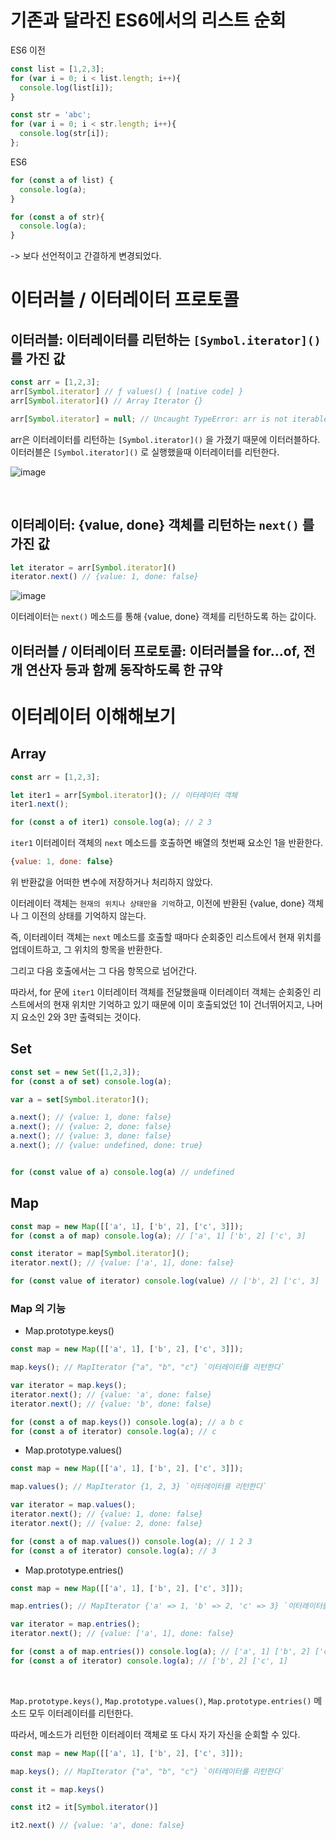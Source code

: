 # 기존과 달라진 ES6에서의 리스트 순회

ES6 이전
```js
const list = [1,2,3];
for (var i = 0; i < list.length; i++){
  console.log(list[i]);
}

const str = 'abc';
for (var i = 0; i < str.length; i++){
  console.log(str[i]);
};
```

ES6
```js
for (const a of list) {
  console.log(a);
}

for (const a of str){
  console.log(a);
}
```

-> 보다 선언적이고 간결하게 변경되었다.


# 이터러블 / 이터레이터 프로토콜
## 이터러블: 이터레이터를 리턴하는 `[Symbol.iterator]()` 를 가진 값
```js
const arr = [1,2,3];
arr[Symbol.iterator] // ƒ values() { [native code] }
arr[Symbol.iterator]() // Array Iterator {}

arr[Symbol.iterator] = null; // Uncaught TypeError: arr is not iterable 
```

arr은 이터레이터를 리턴하는 `[Symbol.iterator]()` 을 가졌기 때문에 이터러블하다.  
이터러블은 `[Symbol.iterator]()` 로 실행했을때 이터레이터를 리턴한다.  


![image](https://github.com/hjk329/Functional-Programming/assets/84058944/96384b60-460f-4804-bf29-e2aaee8ed7bb)

<br/>

## 이터레이터: {value, done} 객체를 리턴하는 `next()` 를 가진 값
```js
let iterator = arr[Symbol.iterator]()
iterator.next() // {value: 1, done: false}
```

![image](https://github.com/hjk329/Functional-Programming/assets/84058944/fc107f43-5e96-4e22-b32d-2a4f272ac3d1)   

이터레이터는 `next()` 메소드를 통해 {value, done} 객체를 리턴하도록 하는 값이다.  

## 이터러블 / 이터레이터 프로토콜: 이터러블을 for...of, 전개 연산자 등과 함께 동작하도록 한 규약


# 이터레이터 이해해보기

## Array

```js
const arr = [1,2,3];

let iter1 = arr[Symbol.iterator](); // 이터레이터 객체
iter1.next();

for (const a of iter1) console.log(a); // 2 3
```

`iter1` 이터레이터 객체의 `next` 메소드를 호출하면 배열의 첫번째 요소인 1을 반환한다.  

```js
{value: 1, done: false}
```

위 반환값을 어떠한 변수에 저장하거나 처리하지 않았다.  

이터레이터 객체는 `현재의 위치나 상태만을 기억`하고, 이전에 반환된 {value, done} 객체나 그 이전의 상태를 기억하지 않는다.  

즉, 이터레이터 객체는 `next` 메소드를 호출할 때마다 순회중인 리스트에서 현재 위치를 업데이트하고, 그 위치의 항목을 반환한다. 


그리고 다음 호출에서는 그 다음 항목으로 넘어간다.  

따라서, for 문에 `iter1` 이터레이터 객체를 전달했을때 이터레이터 객체는 순회중인 리스트에서의 현재 위치만 기억하고 있기 때문에 이미 호출되었던 1이 건너뛰어지고, 나머지 요소인 2와 3만 출력되는 것이다.  



## Set
```js
const set = new Set([1,2,3]);
for (const a of set) console.log(a);

var a = set[Symbol.iterator]();

a.next(); // {value: 1, done: false}
a.next(); // {value: 2, done: false}
a.next(); // {value: 3, done: false}
a.next(); // {value: undefined, done: true}


for (const value of a) console.log(a) // undefined
```

## Map
```js
const map = new Map([['a', 1], ['b', 2], ['c', 3]]);
for (const a of map) console.log(a); // ['a', 1] ['b', 2] ['c', 3]

const iterator = map[Symbol.iterator]();
iterator.next(); // {value: ['a', 1], done: false}

for (const value of iterator) console.log(value) // ['b', 2] ['c', 3]
```

### Map 의 기능

- Map.prototype.keys()

```js
const map = new Map([['a', 1], ['b', 2], ['c', 3]]);

map.keys(); // MapIterator {"a", "b", "c"} `이터레이터를 리턴한다`

var iterator = map.keys();
iterator.next(); // {value: 'a', done: false}
iterator.next(); // {value: 'b', done: false}

for (const a of map.keys()) console.log(a); // a b c
for (const a of iterator) console.log(a); // c
```


- Map.prototype.values()
```js
const map = new Map([['a', 1], ['b', 2], ['c', 3]]);

map.values(); // MapIterator {1, 2, 3} `이터레이터를 리턴한다`

var iterator = map.values();
iterator.next(); // {value: 1, done: false}
iterator.next(); // {value: 2, done: false}

for (const a of map.values()) console.log(a); // 1 2 3
for (const a of iterator) console.log(a); // 3
```

- Map.prototype.entries()
```js
const map = new Map([['a', 1], ['b', 2], ['c', 3]]);

map.entries(); // MapIterator {'a' => 1, 'b' => 2, 'c' => 3} `이터레이터를 리턴한다`

var iterator = map.entries();
iterator.next(); // {value: ['a', 1], done: false}

for (const a of map.entries()) console.log(a); // ['a', 1] ['b', 2] ['c', 1]
for (const a of iterator) console.log(a); // ['b', 2] ['c', 1]
```

<br/>

`Map.prototype.keys()`, `Map.prototype.values()`, `Map.prototype.entries()` 메소드 모두 이터레이터를 리턴한다.   

따라서, 메소드가 리턴한 이터레이터 객체로 또 다시 자기 자신을 순회할 수 있다.  

```js
const map = new Map([['a', 1], ['b', 2], ['c', 3]]);

map.keys(); // MapIterator {"a", "b", "c"} `이터레이터를 리턴한다`

const it = map.keys()

const it2 = it[Symbol.iterator()]

it2.next() // {value: 'a', done: false}
```
